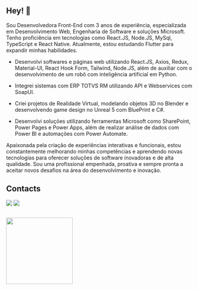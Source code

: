 ## Hey! 👋


Sou Desenvolvedora Front-End com 3 anos de experiência, especializada em Desenvolvimento Web, Engenharia de Software e soluções Microsoft. Tenho proficiência em tecnologias como React.JS, Node.JS, MySql, TypeScript e React Native. Atualmente, estou estudando Flutter para expandir minhas habilidades.

- Desenvolvi softwares e páginas web utilizando React.JS, Axios, Redux, Material-UI, React Hook Form, Tailwind, Node.JS, além de auxiliar com o desenvolvimento de um robô com inteligência artificial em Python.

- Integrei sistemas com ERP TOTVS RM utilizando API e Webservices com SoapUI.

- Criei projetos de Realidade Virtual, modelando objetos 3D no Blender e desenvolvendo game design no Unreal 5 com BluePrint e C#.

- Desenvolvi soluções utilizando ferramentas Microsoft como SharePoint, Power Pages e Power Apps, além de realizar análise de dados com Power BI e automações com Power Automate.

Apaixonada pela criação de experiências interativas e funcionais, estou constantemente melhorando minhas competências e aprendendo novas tecnologias para oferecer soluções de software inovadoras e de alta qualidade. Sou uma profissional empenhada, proativa e sempre pronta a aceitar novos desafios na área do desenvolvimento e inovação.

## Contacts

<div>
<a href = "mailto:evellynsilvarafael@outlook.com.br"><img loading="lazy" src="https://img.shields.io/badge/Gmail-D14836?style=for-the-badge&logo=gmail&logoColor=white" target="_blank"></a>
<a href="https://www.linkedin.com/in/evellyn-rafael/" target="_blank"><img loading="lazy" src="https://img.shields.io/badge/-LinkedIn-%230077B5?style=for-the-badge&logo=linkedin&logoColor=white" target="_blank"></a>   
</div>

##
<div>
<a href="https://github.com/EvellynRafael">
<img loading="lazy" height="180em" src="https://github-readme-stats.vercel.app/api/top-langs/?username=EvellynRafael&layout=compact&langs_count=7&theme=dracula"/> 
</div>
                    




